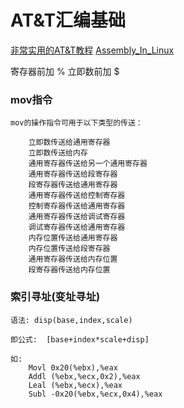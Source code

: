 # AT&T汇编基础

[非常实用的AT&T教程](https://www.jianshu.com/p/4481c2aeac6b)
[Assembly_In_Linux](http://www.kerneltravel.net/newbie/Assembly_In_Linux.pdf)

寄存器前加 %
立即数前加 $

### mov指令

    mov的操作指令可用于以下类型的传送：

        立即数传送给通用寄存器
        立即数传送给内存
        通用寄存器传送给另一个通用寄存器
        通用寄存器传送给段寄存器
        段寄存器传送给通用寄存器
        通用寄存器传送给控制寄存器
        控制寄存器传送给通用寄存器
        通用寄存器传送给调试寄存器
        调试寄存器传送给通用寄存器
        内存位置传送给通用寄存器
        内存位置传送给段寄存器
        通用寄存器传送给内存位置
        段寄存器传送给内存位置

### 索引寻址(变址寻址)

    语法: disp(base,index,scale)

    即公式:  [base+index*scale+disp]

    如:
        Movl 0x20(%ebx),%eax
        Addl (%ebx,%ecx,0x2),%eax
        Leal (%ebx,%ecx),%eax
        Subl -0x20(%ebx,%ecx,0x4),%eax
